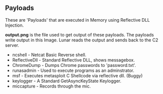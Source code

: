 ## Payloads
These are 'Payloads' that are executed in Memory using Reflective DLL Injection.

**output.png** is the file used to get output of these payloads. The payloads write output in this Image.
Lunar reads the output and sends back to the C2 server.

- ncshell - Netcat Basic Reverse shell.
- ReflectiveDll - Standard Reflective DLL, shows messagebox.
- ChromeDump - Dumps Chrome passwords to 'password.txt'.
- runasadmin - Used to execute programs as an adminstrator.
- msf - Executes metasploit C Shellcode via reflective dll. (Buggy)
- keylogger - A Standard GetAsyncKeyState Keylogger.
- miccapture - Records through the mic.

